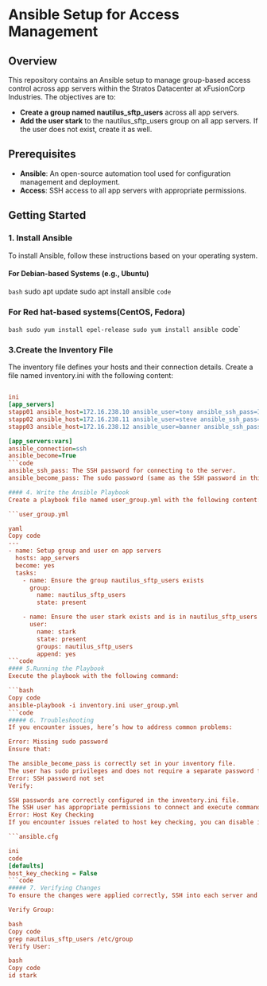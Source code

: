 # Ansible Setup for Access Management

## Overview

This repository contains an Ansible setup to manage group-based access control across app servers within the Stratos Datacenter at xFusionCorp Industries. The objectives are to:

- **Create a group named nautilus_sftp_users** across all app servers.
- **Add the user stark** to the nautilus_sftp_users group on all app servers. If the user does not exist, create it as well.

## Prerequisites

- **Ansible**: An open-source automation tool used for configuration management and deployment.
- **Access**: SSH access to all app servers with appropriate permissions.

## Getting Started

### 1. Install Ansible

To install Ansible, follow these instructions based on your operating system.

#### For Debian-based Systems (e.g., Ubuntu)

`bash`
sudo apt update
sudo apt install ansible
`code`
### For Red hat-based systems(CentOS, Fedora)
`bash
sudo yum install epel-release
sudo yum install ansible
`code`
### 3.Create the Inventory File
The inventory file defines your hosts and their connection details. Create a file named inventory.ini with the following content:

```inventory.ini

ini
[app_servers]
stapp01 ansible_host=172.16.238.10 ansible_user=tony ansible_ssh_pass=Ir0nM@n ansible_become_pass=Ir0nM@n
stapp02 ansible_host=172.16.238.11 ansible_user=steve ansible_ssh_pass=Am3ric@ ansible_become_pass=Am3ric@
stapp03 ansible_host=172.16.238.12 ansible_user=banner ansible_ssh_pass=BigGr33n ansible_become_pass=BigGr33n

[app_servers:vars]
ansible_connection=ssh
ansible_become=True
```code
ansible_ssh_pass: The SSH password for connecting to the server.
ansible_become_pass: The sudo password (same as the SSH password in this setup).

#### 4. Write the Ansible Playbook
Create a playbook file named user_group.yml with the following content:

```user_group.yml

yaml
Copy code
---
- name: Setup group and user on app servers
  hosts: app_servers
  become: yes
  tasks:
    - name: Ensure the group nautilus_sftp_users exists
      group:
        name: nautilus_sftp_users
        state: present

    - name: Ensure the user stark exists and is in nautilus_sftp_users group
      user:
        name: stark
        state: present
        groups: nautilus_sftp_users
        append: yes
```code
#### 5.Running the Playbook
Execute the playbook with the following command:

```bash
Copy code
ansible-playbook -i inventory.ini user_group.yml
```code
##### 6. Troubleshooting
If you encounter issues, here’s how to address common problems:

Error: Missing sudo password
Ensure that:

The ansible_become_pass is correctly set in your inventory file.
The user has sudo privileges and does not require a separate password for sudo operations.
Error: SSH password not set
Verify:

SSH passwords are correctly configured in the inventory.ini file.
The SSH user has appropriate permissions to connect and execute commands.
Error: Host Key Checking
If you encounter issues related to host key checking, you can disable it in your ansible.cfg file:

```ansible.cfg

ini
code
[defaults]
host_key_checking = False
```code
##### 7. Verifying Changes
To ensure the changes were applied correctly, SSH into each server and perform the following checks:

Verify Group:

bash
Copy code
grep nautilus_sftp_users /etc/group
Verify User:

bash
Copy code
id stark 



